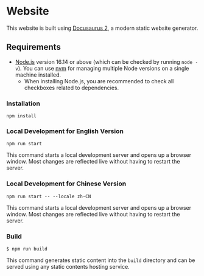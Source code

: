 # Website

This website is built using [Docusaurus 2](https://docusaurus.io/), a modern static website generator.

## Requirements

- [Node.js](https://nodejs.org/en/download/) version 16.14 or above (which can be checked by running `node -v`). You can use [nvm](https://github.com/nvm-sh/nvm) for managing multiple Node versions on a single machine installed.
  - When installing Node.js, you are recommended to check all checkboxes related to dependencies.

### Installation

```
npm install
```

### Local Development for English Version

```
npm run start
```

This command starts a local development server and opens up a browser window. Most changes are reflected live without having to restart the server.

### Local Development for Chinese Version

```
npm run start -- --locale zh-CN
```

This command starts a local development server and opens up a browser window. Most changes are reflected live without having to restart the server.

### Build

```
$ npm run build
```

This command generates static content into the `build` directory and can be served using any static contents hosting service.

